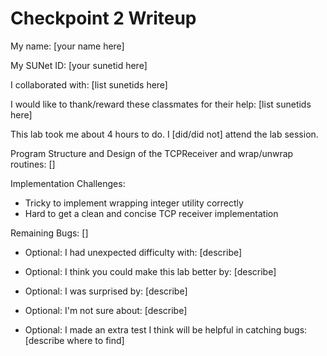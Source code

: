 Checkpoint 2 Writeup
====================

My name: [your name here]

My SUNet ID: [your sunetid here]

I collaborated with: [list sunetids here]

I would like to thank/reward these classmates for their help: [list sunetids here]

This lab took me about 4 hours to do. I [did/did not] attend the lab session.

Program Structure and Design of the TCPReceiver and wrap/unwrap routines:
[]

Implementation Challenges:
- Tricky to implement wrapping integer utility correctly
- Hard to get a clean and concise TCP receiver implementation

Remaining Bugs:
[]

- Optional: I had unexpected difficulty with: [describe]

- Optional: I think you could make this lab better by: [describe]

- Optional: I was surprised by: [describe]

- Optional: I'm not sure about: [describe]

- Optional: I made an extra test I think will be helpful in catching bugs: [describe where to find]
